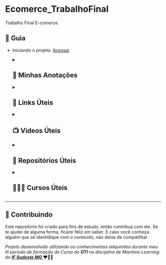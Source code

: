 # Ecomerce_TrabalhoFinal
Trabalho Final E-comerce.

<!--
<h1> Sejam bem-vindos!!! </h1>
<h3> Esse é o meu repositorio de códigos e exercícios para o meu aprendizado de Android Studio.</h3>
<h5> Repositório criado para documentar e armazenar dicas, códigos, exercícios e projetos que me ajudaram durante o meu processo de aprendizagem de Android Studio.</h5>
<h2> 🎯 Objetivo </h2>
A ideia aqui e começar com dicas e exercicios simples, focando em quem tem interesse em aprender Android Studio, porém está meio perdido.
-->
<h2 dir="auto"> 🚦 Guia </h2>
<ul dir="auto">
 <li> Iniciando o projeto. <a href="https://">Acessar</a> </li>
</ul>

<ol> 
<!-- ----------------------- Minhas Anotações -------------------------------------------------------------------------------- -->
<details>
<summary> <h2> 📝 Minhas Anotações </h2> </summary>
<blockquote>
  
  <li><a href="https://https://www.notion.so/diegojfsr/Trabalho-Final-E-comerce-ab9bc012373d4305a7383b8cff5ae4a7"> Minhas Anotações durante o desenvolvimento do E-comerce. </a></li>
</blockquote>
</details>

<!-- ----------------------- Links Úteis -------------------------------------------------------------------------------- -->
<details>
<summary> <h2 dir="auto"> 🔗 Links Úteis  </h2> </summary>
<blockquote>
  <li><a href="https://"> Link1 </a></li>
</blockquote>
</details>

<!-- ----------------------- Videos Úteis -------------------------------------------------------------------------------- -->
<details>
<summary> <h2 dir="auto"> 📺 Videos Úteis </h2> </summary>
<blockquote>
  <li><a href="https://"> Video 1 </a></li>
</blockquote>
</details>

<!-- ----------------------- Repositórios Úteis -------------------------------------------------------------------------------- -->
<details>
<summary> <h2 dir="auto"> 💼 Repositórios Úteis </h2> </summary>
<blockquote>
  <li><a href="https://"> Repositório 1. </a></li>
</blockquote>
</details>

 <!-- ----------------------- Cursos Úteis -------------------------------------------------------------------------------- -->
<details>
<summary> <h2 dir="auto"> 👨🏼‍🏫 Cursos Úteis </h2> </summary>
<blockquote>
  <li><a href="https://"> Curso1. </a></li>
</blockquote>
</details>

</ol>

-----------------------------------------------------------------------------------------------------------------------------------------------------------------------
<h2 dir="auto"> 🤝 Contribuindo </h2>

<p dir="auto">Este repositório foi criado para fins de estudo, então contribua com ele. Se te ajudei de alguma forma, ficarei feliz em
saber. E caso você conheça alguém que se identidique com o conteúdo, não deixe de compatilhar.</p>

<p dir="auto"> 
 <em>
  Projeto desenvolvido utilizando os conhecimentos adquiridos durante meu III periodo de formação do Curso de <strong> GTI </strong>
  na disciplina de Machine Learning do <a href="https://www.ifsudestemg.edu.br/muriae"> <strong> IF Sudeste MG </strong></a>
 </em>  ❤️💚💚
</p>
